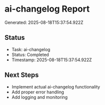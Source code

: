 # ai-changelog Report

Generated: 2025-08-18T15:37:54.922Z

## Status
- Task: ai-changelog
- Status: Completed
- Timestamp: 2025-08-18T15:37:54.922Z

## Next Steps
- Implement actual ai-changelog functionality
- Add proper error handling
- Add logging and monitoring
